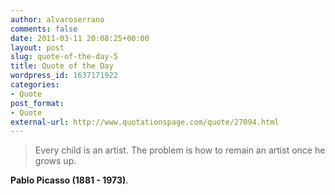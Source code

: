 ```yaml
---
author: alvaroserrano
comments: false
date: 2011-03-11 20:08:25+00:00
layout: post
slug: quote-of-the-day-5
title: Quote of the Day
wordpress_id: 1637171922
categories:
- Quote
post_format:
- Quote
external-url: http://www.quotationspage.com/quote/27094.html
---
```


<blockquote>Every child is an artist. The problem is how to remain an artist once he grows up.</blockquote>

**Pablo Picasso (1881 - 1973)**.
